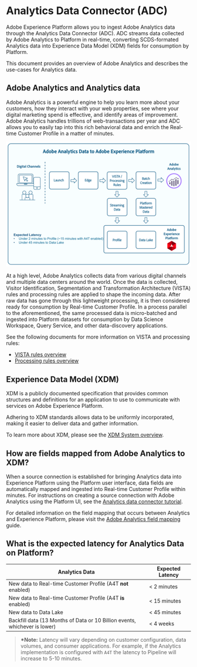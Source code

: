 # Analytics Data Connector (ADC)

Adobe Experience Platform allows you to ingest Adobe Analytics data through the Analytics Data Connector (ADC). ADC streams data collected by Adobe Analytics to Platform in real-time, converting SCDS-formated Analytics data into Experience Data Model (XDM) fields for consumption by Platform.

This document provides an overview of Adobe Analytics and describes the use-cases for Analytics data.

## Adobe Analytics and Analytics data

Adobe Analytics is a powerful engine to help you learn more about your customers, how they interact with your web properties, see where your digital marketing spend is effective, and identify areas of improvement. Adobe Analytics handles trillions of web-transactions per year and ADC allows you to easily tap into this rich behavioral data and enrich the Real-time Customer Profile in a matter of minutes.

![](./images/analytics-data-experience-platform.png)

At a high level, Adobe Analytics collects data from various digital channels and multiple data centers around the world. Once the data is collected, Visitor Identification, Segmentation and Transformation Architecture (VISTA) rules and processing rules are applied to shape the incoming data. After raw data has gone through this lightweight processing, it is then considered ready for consumption by Real-time Customer Profile. In a process parallel to the aforementioned, the same processed data is micro-batched and ingested into Platform datasets for consumption by Data Science Workspace, Query Service, and other data-discovery applications.

See the following documents for more information on VISTA and processing rules:
*   [VISTA rules overview](https://marketing.adobe.com/resources/help/en_US/reference/VISTA.html)
*   [Processing rules overview](https://docs.adobe.com/content/help/en/analytics/admin/admin-tools/processing-rules/processing-rules.html)

## Experience Data Model (XDM)

XDM is a publicly documented specification that provides common structures and definitions for an application to use to communicate with services on Adobe Experience Platform. 

Adhering to XDM standards allows data to be uniformly incorporated, making it easier to deliver data and gather information.

To learn more about XDM, please see the [XDM System overview](../schema_registry/xdm_system/xdm_system_in_experience_platform.md).

## How are fields mapped from Adobe Analytics to XDM?

When a source connection is established for bringing Analytics data into Experience Platform using the Platform user interface, data fields are automatically mapped and ingested into Real-time Customer Profile within minutes. For instructions on creating a source connection with Adobe Analytics using the Platform UI, see the [Analytics data connector tutorial](../../tutorials/sources_tutorial/adobe-analytics-ui-tutorial.md).

For detailed information on the field mapping that occurs between Analytics and Experience Platform, please visit the [Adobe Analytics field mapping](./analytics_mapping_fields.md) guide.

## What is the expected latency for Analytics Data on Platform?

Analytics Data | Expected Latency 
-------------- | ---------------- 
New data to Real-time Customer Profile (A4T **not** enabled) | < 2 minutes 
New data to Real-time Customer Profile (A4T **is** enabled) | < 15 minutes
New data to Data Lake | < 45 minutes
Backfill data (13 Months of Data or 10 Billion events, whichever is lower) | < 4 weeks

> __*Note:__ Latency will vary depending on customer configuration, data volumes, and consumer applications. For example, if the Analytics implementation is configured with `A4T` the latency to Pipeline will increase to 5-10 minutes.